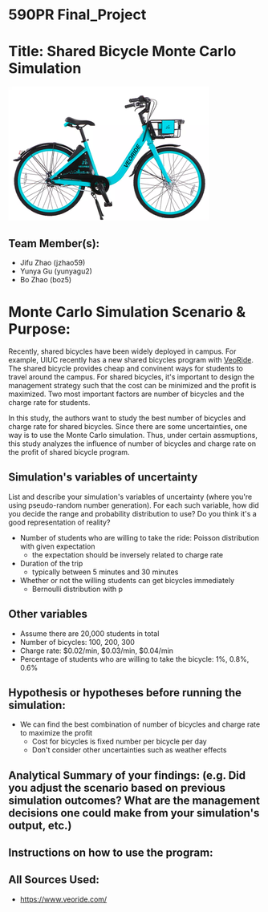 # 590PR Final_Project

# Title: Shared Bicycle Monte Carlo Simulation
![img](./images/bike.png)

## Team Member(s):
- Jifu Zhao (jzhao59)
- Yunya Gu (yunyagu2)
- Bo Zhao (boz5)

# Monte Carlo Simulation Scenario & Purpose:
Recently, shared bicycles have been widely deployed in campus. For example, UIUC recently has a new shared bicycles program with [VeoRide](https://www.veoride.com/). The shared bicycle provides cheap and convinent ways for students to travel around the campus. For shared bicycles, it's important to design the management strategy such that the cost can be minimized and the profit is maximized. Two most important factors are number of bicycles and the charge rate for students. 

In this study, the authors want to study the best number of bicycles and charge rate for shared bicycles. Since there are some uncertainties, one way is to use the Monte Carlo simulation. Thus, under certain assmuptions, this study analyzes the influence of number of bicycles and charge rate on the profit of shared bicycle program.

## Simulation's variables of uncertainty
List and describe your simulation's variables of uncertainty (where you're using pseudo-random number generation). For each such variable, how did you decide the range and probability distribution to use?  Do you think it's a good representation of reality?
- Number of students who are willing to take the ride: Poisson distribution with given expectation
    - the expectation should be inversely related to charge rate
- Duration of the trip
    - typically between 5 minutes and 30 minutes
- Whether or not the willing students can get bicycles immediately
    - Bernoulli distribution with p

## Other variables
- Assume there are 20,000 students in total
- Number of bicycles: 100, 200, 300
- Charge rate: $0.02/min, $0.03/min, $0.04/min
- Percentage of students who are willing to take the bicycle: 1%, 0.8%, 0.6%

## Hypothesis or hypotheses before running the simulation:
- We can find the best combination of number of bicycles and charge rate to maximize the profit
    - Cost for bicycles is fixed number per bicycle per day
    - Don't consider other uncertainties such as weather effects

## Analytical Summary of your findings: (e.g. Did you adjust the scenario based on previous simulation outcomes?  What are the management decisions one could make from your simulation's output, etc.)

## Instructions on how to use the program:

## All Sources Used:
- https://www.veoride.com/
